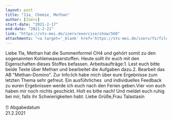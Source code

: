 ```yaml
---
layout: post
title: "11a_ Chemie_ Methan"
author: [IServ]
start-date: "2021-2-17"
end-date: "2021-2-21"
link: "https://sts-mei.de/iserv/exercise/show/560"
attachments: "<a target='_blank' href='https://sts-mei.de/iserv/fs/file/exercise-dl/8592/AB%20Methan-Domino.pdf'>AB_Methan-Domino.pdf</a><br> <a target='_blank' href='https://sts-mei.de/iserv/fs/file/exercise-dl/8591/Methan.pdf'>Methan.pdf</a><br> <a target='_blank' href='https://sts-mei.de/iserv/fs/file/exercise-dl/8632/Methan%20-%2017.02.2021.pdf'>Methan_-_17.02.2021.pdf</a><br> "
---
```

Liebe 11a, Methan hat die Summenformel CH4 und gehört somit zu den sogenannten Kohlenwasserstoffen. Heute sollt ihr euch mit den Eigenschaften dieses Stoffes befassen. Arbeitsaufträge:1. Lest euch bitte beide Texte über Methan und bearbeitet die Aufgaben dazu.2. Bearbeit das AB "Methan-Domino". Zur Info:Ich habe mich über eure Ergebnisse zum letzten Thema sehr gefreut. Ein ausführliches  und individuelles Feedback zu euren Ergebnissen werde ich euch nach den Ferien geben.Vier von euch haben mir noch nichts geschickt. Holt es bitte nach! Und meldet euch ruhig bei mir, falls ihr Schwierigkeiten habt. Liebe Grüße,Frau Talastasin<br><br> ⏰ Abgabedatum <br>21.2.2021